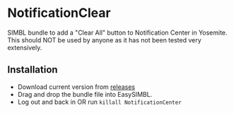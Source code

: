 # NotificationClear
SIMBL bundle to add a "Clear All" button to Notification Center in Yosemite. This should NOT be used by anyone as it has not been tested very extensively.

## Installation
- Download current version from [releases](https://github.com/chuckhendo/NotificationClear/releases)
- Drag and drop the bundle file into EasySIMBL.
- Log out and back in OR run `killall NotificationCenter`

